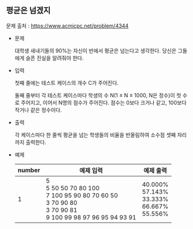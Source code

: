 ## 평균은 넘겠지

문제 출처 : https://www.acmicpc.net/problem/4344

- 문제 

  대학생 새내기들의 90%는 자신이 반에서 평균은 넘는다고 생각한다. 당신은 그들에게 슬픈 진실을 알려줘야 한다.

  

- 입력

  첫째 줄에는 테스트 케이스의 개수 C가 주어진다.

  둘째 줄부터 각 테스트 케이스마다 학생의 수 N(1 ≤ N ≤ 1000, N은 정수)이 첫 수로 주어지고, 이어서 N명의 점수가 주어진다. 점수는 0보다 크거나 같고, 100보다 작거나 같은 정수이다.

  

- 출력

  각 케이스마다 한 줄씩 평균을 넘는 학생들의 비율을 반올림하여 소수점 셋째 자리까지 출력한다.

  

- 예제

  | number | 예제 입력                                                    | 예제 출력                                                   |
  | ------ | ------------------------------------------------------------ | ----------------------------------------------------------- |
  | 1      | 5<br />5 50 50 70 80 100<br />7 100 95 90 80 70 60 50<br />3 70 90 80<br />3 70 90 81<br />9 100 99 98 97 96 95 94 93 91 | 40.000%<br />57.143%<br />33.333%<br />66.667%<br />55.556% |
  
